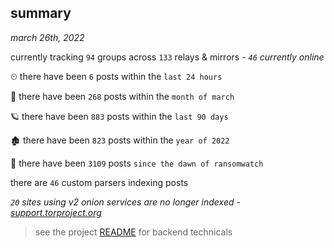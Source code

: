 
## summary
_march 26th, 2022_

currently tracking `94` groups across `133` relays & mirrors - _`46` currently online_

⏲ there have been `6` posts within the `last 24 hours`

🦈 there have been `268` posts within the `month of march`

🪐 there have been `883` posts within the `last 90 days`

🏚 there have been `823` posts within the `year of 2022`

🦕 there have been `3109` posts `since the dawn of ransomwatch`

there are `46` custom parsers indexing posts

_`20` sites using v2 onion services are no longer indexed - [support.torproject.org](https://support.torproject.org/onionservices/v2-deprecation/)_

> see the project [README](https://github.com/thetanz/ransomwatch#ransomwatch--) for backend technicals
